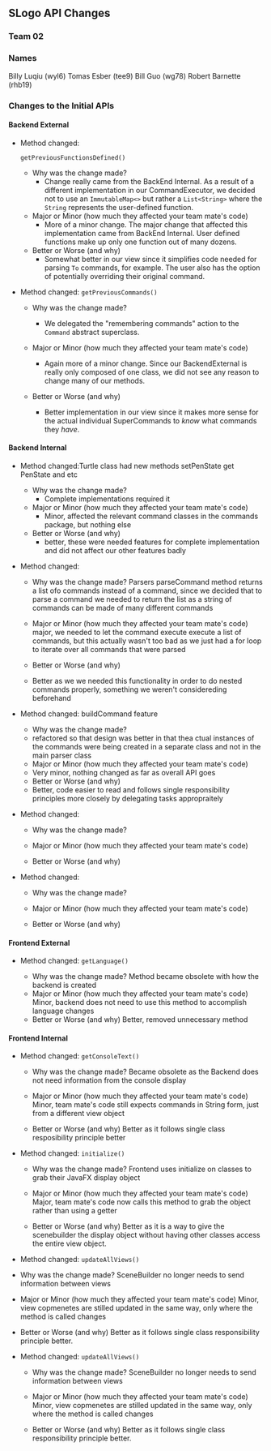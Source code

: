 ## SLogo API Changes
### Team 02
### Names
Billy Luqiu (wyl6)
Tomas Esber (tee9)
Bill Guo (wg78)
Robert Barnette (rhb19)


### Changes to the Initial APIs

#### Backend External

* Method changed:

  ```getPreviousFunctionsDefined()```

    * Why was the change made?
        - Change really came from the BackEnd Internal. As a result of a different implementation in our CommandExecutor, we decided not to use an ```ImmutableMap<>``` but rather a ```List<String>``` where the ```String``` represents the user-defined function.
    * Major or Minor (how much they affected your team mate's code)
        - More of a minor change. The major change that affected this implementation came from BackEnd Internal. User defined functions make up only one function out of many dozens.
    * Better or Worse (and why)
        - Somewhat better in our view since it simplifies code needed for parsing ```To``` commands, for example. The user also has the option of potentially overriding their original command.

* Method changed:
  ```getPreviousCommands()```
    * Why was the change made?
        - We delegated the "remembering commands" action to the ```Command``` abstract superclass.
    * Major or Minor (how much they affected your team mate's code)
        - Again more of a minor change. Since our BackendExternal is really only composed of one class, we did not see any reason to change many of our methods.

    * Better or Worse (and why)
        - Better implementation in our view since it makes more sense for the actual individual SuperCommands to _know_ what commands they _have_.


#### Backend Internal

* Method changed:Turtle class had new methods
  setPenState get PenState and etc

    * Why was the change made?
        * Complete implementations required it
    * Major or Minor (how much they affected your team mate's code)
        * Minor, affected the relevant command classes in the commands package, but nothing else
    * Better or Worse (and why)
        * better, these were needed features for complete implementation and did not affect our other features badly

* Method changed:

    * Why was the change made? Parsers parseCommand method returns a list ofo commands instead of a command, since we decided that to parse a command we needed to return the list as a string of commands can be made of many different commands

    * Major or Minor (how much they affected your team mate's code) major, we needed to let the command execute execute a list of commands, but this actually wasn't too bad as we just had a for loop to iterate over all commands that were parsed

    * Better or Worse (and why)
    * Better as we we needed this functionality in order to do nested commands properly, something we weren't considereding beforehand


* Method changed: buildCommand feature

    * Why was the change made?
    * refactored so that design was better in that thea ctual instances of the commands were being created in a separate class and not in the main parser class
    * Major or Minor (how much they affected your team mate's code)
    * Very minor, nothing changed as far as overall API goes
    * Better or Worse (and why)
    * Better, code easier to read and follows single responsibility principles more closely by delegating tasks appropraitely

* Method changed:

    * Why was the change made?

    * Major or Minor (how much they affected your team mate's code)

    * Better or Worse (and why)

* Method changed:

    * Why was the change made?

    * Major or Minor (how much they affected your team mate's code)

    * Better or Worse (and why)



#### Frontend External

* Method changed: ```getLanguage()```

    * Why was the change made?
      Method became obsolete with how the backend is created
    * Major or Minor (how much they affected your team mate's code)
      Minor, backend does not need to use this method to accomplish language changes
    * Better or Worse (and why)
      Better, removed unnecessary method

#### Frontend Internal

* Method changed: ```getConsoleText()```

    * Why was the change made?
      Became  obsolete as the Backend does not need information from the console display

    * Major or Minor (how much they affected your team mate's code)
      Minor, team mate's code still expects commands in String form, just from a different view object

    * Better or Worse (and why)
      Better as it follows single class resposibility principle better


* Method changed: ```initialize()```

    * Why was the change made?
      Frontend uses initialize on classes to grab their JavaFX display object

    * Major or Minor (how much they affected your team mate's code)
      Major, team mate's code now calls this method to grab the object rather than using a getter

    * Better or Worse (and why)
      Better as it is a way to give the scenebuilder the display object without having other classes access the entire view object.

* Method changed: ```updateAllViews()```

* Why was the change made?
  SceneBuilder no longer needs to send information between views

* Major or Minor (how much they affected your team mate's code)
  Minor, view copmenetes are stilled updated in the same way, only where the method is called changes

* Better or Worse (and why)
  Better as it follows single class responsibility principle better.

* Method changed: ```updateAllViews()```

    * Why was the change made?
      SceneBuilder no longer needs to send information between views

    * Major or Minor (how much they affected your team mate's code)
      Minor, view copmenetes are stilled updated in the same way, only where the method is called changes

    * Better or Worse (and why)
      Better as it follows single class responsibility principle better.
     
